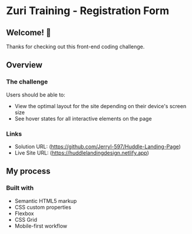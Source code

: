 # Zuri Training - Registration Form

## Welcome! 👋

Thanks for checking out this front-end coding challenge.

## Overview

### The challenge

Users should be able to:

- View the optimal layout for the site depending on their device's screen size
- See hover states for all interactive elements on the page

### Links

- Solution URL: (https://github.com/Jerryl-597/Huddle-Landing-Page)
- Live Site URL: (https://huddlelandingdesign.netlify.app)

## My process

### Built with

- Semantic HTML5 markup
- CSS custom properties
- Flexbox
- CSS Grid
- Mobile-first workflow
